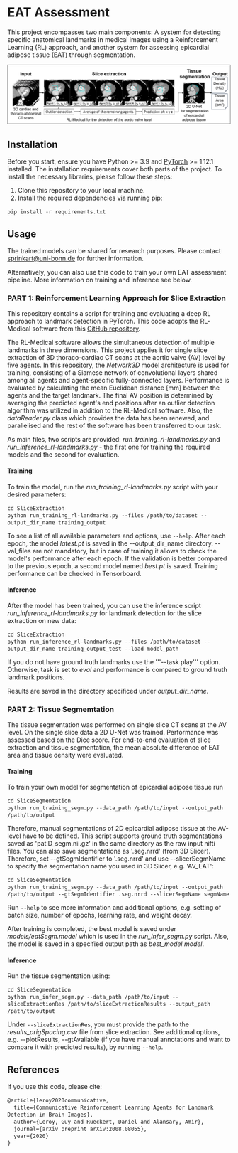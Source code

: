 # EAT Assessment 
This project encompasses two main components: 
A system for detecting specific anatomical landmarks in medical images using a Reinforcement Learning (RL) approach, 
and another system for assessing epicardial adipose tissue (EAT) through segmentation.

![Figure_2](Pipeline.png)

## Installation

Before you start, ensure you have Python >= 3.9 and [PyTorch](https://pytorch.org/) >= 1.12.1 installed. 
The installation requirements cover both parts of the project.
To install the necessary libraries, please follow these steps:

1. Clone this repository to your local machine.
2. Install the required dependencies via running pip:
```
pip install -r requirements.txt
```
    
## Usage

The trained models can be shared for research purposes. Please contact sprinkart@uni-bonn.de for further information. 

Alternatively, you can also use this code to train your own EAT assessment pipeline.
More information on training and inference see below.

### PART 1: Reinforcement Learning Approach for Slice Extraction 

This repository contains a script for training and evaluating a deep RL approach to landmark detection 
in PyTorch. This code adopts the RL-Medical software from this [GitHub repository](https://github.com/gml16/rl-medical).

The RL-Medical software allows the simultaneous detection of multiple landmarks in three dimensions. This project applies it for single slice extraction of 3D thoraco-cardiac CT scans at the aortic valve (AV) level by five agents.
In this repository, the *Network3D* model architecture is used for training, consisting of a Siamese network of convolutional layers shared among all agents and agent-specific fully-connected layers. 
Performance is evaluated by calculating the mean Euclidean distance [mm] between the agents and the target landmark. 
The final AV position is determined by averaging the predicted agent's end positions after an outlier detection algorithm was utilized in addition to the RL-Medical software. 
Also, the *dataReader.py* class which provides the data has been renewed, and parallelised and the rest of the software has been transferred to our task.

As main files, two scripts are provided: *run_training_rl-landmarks.py* and *run_inference_rl-landmarks.py* - the first one for 
training the required models and the second for evaluation.

#### Training 
To train the model, run the *run_training_rl-landmarks.py* script with your desired parameters:

```
cd SliceExtraction
python run_training_rl-landmarks.py --files /path/to/dataset --output_dir_name training_output
```

To see a list of all available parameters and options, use ``` --help ```.
After each epoch, the model *latest.pt* is saved in the --output_dir_name directory. 
--val_files are not mandatory, but in case of training it allows to check the model's performance after each epoch. 
If the validation is better compared to the previous epoch, a second model named *best.pt* is saved. 
Training performance can be checked in Tensorboard.

#### Inference 
After the model has been trained, you can use the inference script *run_inference_rl-landmarks.py* for landmark detection for the slice extraction on new data:

```
cd SliceExtraction
python run_inference_rl-landmarks.py --files /path/to/dataset --output_dir_name training_output_test --load model_path
```
If you do not have ground truth landmarks use the '''--task play''' option. Otherwise, task is set to *eval* and performance is compared to ground truth landmark positions.

Results are saved in the directory specificed under *output_dir_name*.

### PART 2: Tissue Segmemtation 

The tissue segmentation was performed on single slice CT scans at the AV level. On the single slice data a 2D U-Net was trained. Performance was assessed based on the Dice score.
For end-to-end evaluation of slice extraction and tissue segmentation, the mean absolute difference of EAT area and tissue density were evaluated.

#### Training 

To train your own model for segmentation of epicardial adipose tissue run

```
cd SliceSegmentation
python run_training_segm.py --data_path /path/to/input --output_path /path/to/output
```

Therefore, manual segmentations of 2D epicardial adipose tissue at the AV-level have to be defined. This script supports ground truth segmentations saved as 'patID\_segm.nii.gz' in the same directory as the raw input nifti files. You can also save segmentations as '.seg.nrrd' (from 3D Slicer). Therefore, set --gtSegmIdentifier to '.seg.nrrd' and use --slicerSegmName to specify the segmentation name you used in 3D Slicer, e.g. 'AV_EAT':

```
cd SliceSegmentation
python run_training_segm.py --data_path /path/to/input --output_path /path/to/output --gtSegmIdentifier .seg.nrrd --slicerSegmName segmName
```

Run ``` --help ``` to see more information and additional options, e.g. setting of batch size, number of epochs, learning rate, and weight decay. 

After training is completed, the best model is saved under *models/eatSegm.model* which is used in the *run_infer_segm.py* script. Also, the model is saved in a specified output path as *best\_model.model*.

#### Inference
Run the tissue segmentation using:

```
cd SliceSegmentation
python run_infer_segm.py --data_path /path/to/input --sliceExtractionRes /path/to/sliceExtractionResults --output_path /path/to/output
```
Under ```--sliceExtractionRes```, you must provide the path to the *results_origSpacing.csv* file from slice extraction.
See additional options, e.g. --plotResults, --gtAvailable (if you have manual annotations and want to compare it with predicted results), by running ``` --help ```.

## References 
If you use this code, please cite:

```
@article{leroy2020communicative,
  title={Communicative Reinforcement Learning Agents for Landmark Detection in Brain Images},
  author={Leroy, Guy and Rueckert, Daniel and Alansary, Amir},
  journal={arXiv preprint arXiv:2008.08055},
  year={2020}
}
```
